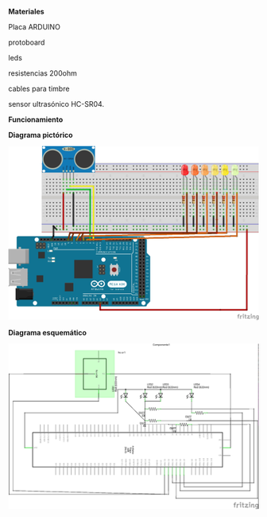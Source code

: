 **Materiales**

Placa ARDUINO

protoboard

leds

resistencias 200ohm

cables para timbre

sensor ultrasónico HC-SR04.

**Funcionamiento**


**Diagrama pictórico**

![1](https://github.com/dianapuerto/proyecto-1/blob/master/imagenes/proyecto.2.jpg)

**Diagrama esquemático**

![2](https://github.com/dianapuerto/proyecto-1/blob/master/imagenes/proyecto%202.jpg)


